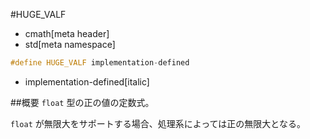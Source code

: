 #HUGE_VALF
* cmath[meta header]
* std[meta namespace]

```cpp
#define HUGE_VALF implementation-defined
```
* implementation-defined[italic]

##概要
`float` 型の正の値の定数式。

`float` が無限大をサポートする場合、処理系によっては正の無限大となる。

